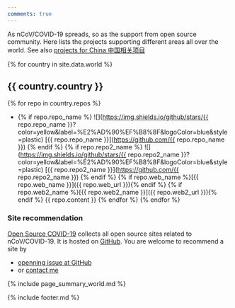 ```yaml
---
comments: true
---
```

As nCoV/COVID-19 spreads, so as the support from open source community. Here lists the projects supporting different areas all over the world.
See also [projects for China 中国相关项目](china)



{% for country in site.data.world %}
## {{ country.country }}
{% for repo in country.repos %}
* {% if repo.repo_name %} ![](https://img.shields.io/github/stars/{{ repo.repo_name }}?color=yellow&label=%E2%AD%90%EF%B8%8F&logoColor=blue&style=plastic) [{{ repo.repo_name }}](https://github.com/{{ repo.repo_name }}) {% endif %} {% if repo.repo2_name %} ![](https://img.shields.io/github/stars/{{ repo.repo2_name }}?color=yellow&label=%E2%AD%90%EF%B8%8F&logoColor=blue&style=plastic) [{{ repo.repo2_name }}](https://github.com/{{ repo.repo2_name }}) {% endif %} {% if repo.web_name %}[{{ repo.web_name }}]({{ repo.web_url }}){% endif %} {% if repo.web2_name %}[{{ repo.web2_name }}]({{ repo.web2_url }}){% endif %} {{ repo.content }} {% endfor %}
{% endfor %}




### Site recommendation
[Open Source COVID-19](https://weileizeng.github.io/Open-Source-COVID-19/) collects all open source sites related to  nCoV/COVID-19. It is hosted on [GitHub](https://github.com/WeileiZeng/Open-Source-COVID-19). You are welcome to recommend a site by
* [openning issue at GitHub](https://github.com/WeileiZeng/Open-Source-COVID-19/issues/)
* or [contact me](https://weileizeng.com/news/1992/06/29/contact/)


<!--
<div id="fb-root"></div>
<script async defer crossorigin="anonymous" src="https://connect.facebook.net/en_US/sdk.js#xfbml=1&version=v6.0"></script>

<div class="fb-comments" data-href="https://weileizeng.github.io/OpenSourceWuhan/" data-width="100%" data-numposts="1"></div>

-->



{% include page_summary_world.md %}

{% include footer.md %}
